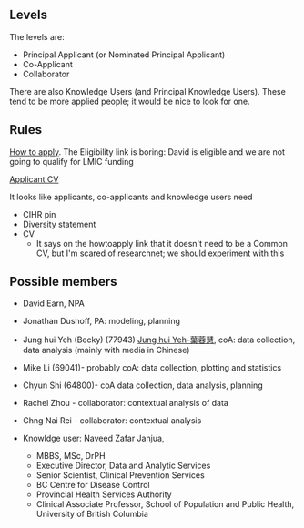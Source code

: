 
## Levels

The levels are:
* Principal Applicant (or Nominated Principal Applicant)
* Co-Applicant
* Collaborator

There are also Knowledge Users (and Principal Knowledge Users). These tend to be more applied people; it would be nice to look for one.

## Rules

[How to apply](https://www.researchnet-recherchenet.ca/rnr16/vwOpprtntyDtls.do?prog=3248#howtoapply). The Eligibility link is boring: David is eligible and we are not going to qualify for LMIC funding

[Applicant CV](https://cihr-irsc.gc.ca/e/51872.html)

It looks like applicants, co-applicants and knowledge users need
* CIHR pin
* Diversity statement
* CV
	* It says on the howtoapply link that it doesn't need to be a Common CV, but I'm scared of researchnet; we should experiment with this

## Possible members

- David Earn, NPA

- Jonathan Dushoff, PA:  modeling, planning

- Jung hui Yeh (Becky) (77943) [Jung hui Yeh-葉蓉慧](http://speech.wp.shu.edu.tw/%E8%91%89%E8%93%89%E6%85%A7/), coA:  data collection, data analysis (mainly with media in Chinese)

- Mike Li (69041)- probably coA: data collection, plotting and statistics

- Chyun Shi (64800)- coA  data collection, data analysis, planning

- Rachel Zhou - collaborator:  contextual analysis of data

- Chng Nai Rei - collaborator: contextual analysis

- Knowldge user: Naveed Zafar Janjua, 
	- MBBS, MSc, DrPH
	- Executive Director, Data and Analytic Services
	- Senior Scientist, Clinical Prevention Services
	- BC Centre for Disease Control
	- Provincial Health Services Authority
	- Clinical Associate Professor, School of Population and Public Health, University of British Columbia
